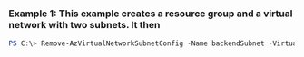 ### Example 1: This example creates a resource group and a virtual network with two subnets. It then 
```powershell
PS C:\> Remove-AzVirtualNetworkSubnetConfig -Name backendSubnet -VirtualNetwork $virtualNetwork
```

